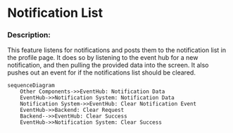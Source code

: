 # Notification List

### Description:
This feature listens for notifications and posts them to the notification list in the profile page. It does so by listening to the event hub for a new notification, and then pulling the provided data into the screen. It also pushes out an event for if the notifications list should be cleared.

```mermaid
sequenceDiagram
    Other Components->>EventHub: Notification Data
    EventHub->>Notification System: Notification Data
    Notification System->>EventHub: Clear Notification Event
    EventHub->>Backend: Clear Request
    Backend-->>EventHub: Clear Success
    EventHub->>Notification System: Clear Success
```